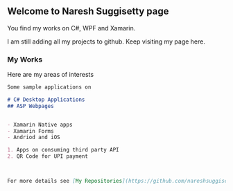 ## Welcome to Naresh Suggisetty page

You find my works on C#, WPF and Xamarin.

I am still adding all my projects to github. Keep visiting my page here.

### My Works

Here are my areas of interests

```markdown
Some sample applications on

# C# Desktop Applications
## ASP Webpages


- Xamarin Native apps
- Xamarin Forms
- Andriod and iOS

1. Apps on consuming third party API
2. QR Code for UPI payment



For more details see [My Repositories](https://github.com/nareshsuggisetty/).

